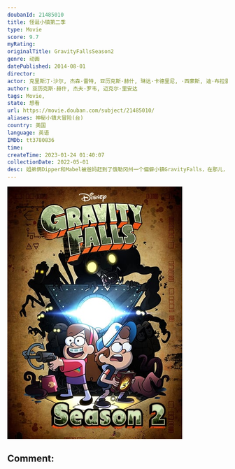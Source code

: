 ```yaml
---
doubanId: 21485010
title: 怪诞小镇第二季
type: Movie
score: 9.7
myRating: 
originalTitle: GravityFallsSeason2
genre: 动画
datePublished: 2014-08-01
director: 
actor: 克里斯汀·沙尔, 杰森·雷特, 亚历克斯·赫什, 琳达·卡德里尼, ·西蒙斯, 迪·布拉雷·贝克尔, 迈克尔·里安达, 杨泫贞, 乔恩·斯图尔特, ·米勒, 乔纳森·班克斯, 内森·菲利安, 贾斯汀·罗兰, 凯尔·麦克拉克伦
author: 亚历克斯·赫什, 杰夫·罗韦, 迈克尔·里安达
tags: Movie, 
state: 想看
url: https://movie.douban.com/subject/21485010/
aliases: 神秘小镇大冒险(台)
country: 美国
language: 英语
IMDb: tt3780836
time: 
createTime: 2023-01-24 01:40:07
collectionDate: 2022-05-01
desc: 姐弟俩Dipper和Mabel被爸妈赶到了俄勒冈州一个偏僻小镇GravityFalls，在那儿，他们的舅公Stan经营着一家专门诈骗无辜游客的旅游景点“神秘小屋”，其中陈列着各种稀奇古怪的东西。但关...
---
```


![image](assets/p2630193197.jpg)

Comment: 
---

